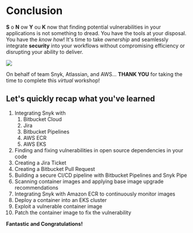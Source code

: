 # Conclusion

**S** o **N** ow **Y** ou **K** now that finding potential vulnerabilities in your applications is not something to dread. You have the tools at your disposal. You have the _know how_! It's time to take _ownership_ and seamlessly integrate **security** into your workflows without compromising efficiency or disrupting your ability to deliver.

![](https://partner-workshop-assets.s3.us-east-2.amazonaws.com/snyk-conclusion.png)

On behalf of team Snyk, Atlassian, and AWS... **THANK YOU** for taking the time to complete this _virtual_ workshop!

## Let's quickly recap what you've learned

1. Integrating Snyk with&#x20;
   1. Bitbucket Cloud
   2. Jira
   3. Bitbucket Pipelines
   4. AWS ECR
   5. AWS EKS
2. Finding and fixing vulnerabilities in open source dependencies in your code
3. Creating a Jira Ticket
4. Creating a Bitbucket Pull Request
5. Building a secure CI/CD pipeline with Bitbucket Pipelines and Snyk Pipe
6. Scanning container images and applying base image upgrade recommendations
7. Integrating Snyk with Amazon ECR to continuously monitor images
8. Deploy a container into an EKS cluster
9. Exploit a vulnerable container image
10. Patch the container image to fix the vulnerability

**Fantastic and Congratulations!**
